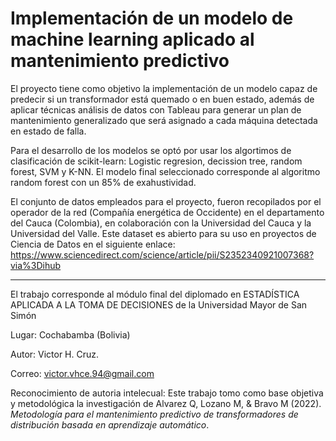 # Implementación de un modelo de machine learning aplicado al mantenimiento predictivo 

El proyecto tiene como objetivo la implementación de un modelo capaz de predecir si un transformador está quemado o en buen estado, además de aplicar técnicas análisis de datos con Tableau para generar un plan de mantenimiento generalizado que será asignado a cada máquina detectada en estado de falla.

Para el desarrollo de los modelos se optó por usar los algortimos de clasificación de scikit-learn: Logistic regresion, decission tree, random forest, SVM y K-NN. El modelo final seleccionado corresponde al algoritmo random forest con un 85% de exahustividad.

El conjunto de datos empleados para el proyecto, fueron recopilados por el operador de la red (Compañía energética de Occidente) en el departamento del Cauca (Colombia), en colaboración con la Universidad del Cauca y la Universidad del Valle. Este dataset es abierto para su uso en proyectos de Ciencia de Datos en el siguiente enlace: https://www.sciencedirect.com/science/article/pii/S2352340921007368?via%3Dihub

______

El trabajo corresponde al módulo final del diplomado en ESTADÍSTICA APLICADA A LA TOMA DE DECISIONES de la Universidad Mayor de San Simón 

Lugar: Cochabamba (Bolivia)

Autor: Victor H. Cruz.

Correo: victor.vhce.94@gmail.com

Reconocimiento de autoria intelecual: Este trabajo tomo como base objetiva y metodológica la investigación de Alvarez Q, Lozano M, & Bravo M (2022). *Metodología para el mantenimiento predictivo de transformadores de distribución basada en aprendizaje automático*. 



